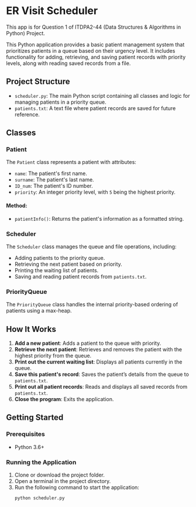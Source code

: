 # ER Visit Scheduler

This app is for Question 1 of ITDPA2-44 (Data Structures & Algorithms in Python) Project.

This Python application provides a basic patient management system that prioritizes patients in a queue based on their urgency level. It includes functionality for adding, retrieving, and saving patient records with priority levels, along with reading saved records from a file.

## Project Structure

- `scheduler.py`: The main Python script containing all classes and logic for managing patients in a priority queue.
- `patients.txt`: A text file where patient records are saved for future reference.

## Classes

### Patient
The `Patient` class represents a patient with attributes:
- `name`: The patient's first name.
- `surname`: The patient's last name.
- `ID_num`: The patient's ID number.
- `priority`: An integer priority level, with `5` being the highest priority.

#### Method:
- `patientInfo()`: Returns the patient's information as a formatted string.

### Scheduler
The `Scheduler` class manages the queue and file operations, including:
- Adding patients to the priority queue.
- Retrieving the next patient based on priority.
- Printing the waiting list of patients.
- Saving and reading patient records from `patients.txt`.

### PriorityQueue
The `PriorityQueue` class handles the internal priority-based ordering of patients using a max-heap.

## How It Works

1. **Add a new patient**: Adds a patient to the queue with priority.
2. **Retrieve the next patient**: Retrieves and removes the patient with the highest priority from the queue.
3. **Print out the current waiting list**: Displays all patients currently in the queue.
4. **Save this patient's record**: Saves the patient’s details from the queue to `patients.txt`.
5. **Print out all patient records**: Reads and displays all saved records from `patients.txt`.
6. **Close the program**: Exits the application.

## Getting Started

### Prerequisites
- Python 3.6+

### Running the Application
1. Clone or download the project folder.
2. Open a terminal in the project directory.
3. Run the following command to start the application:
   ```bash
   python scheduler.py
